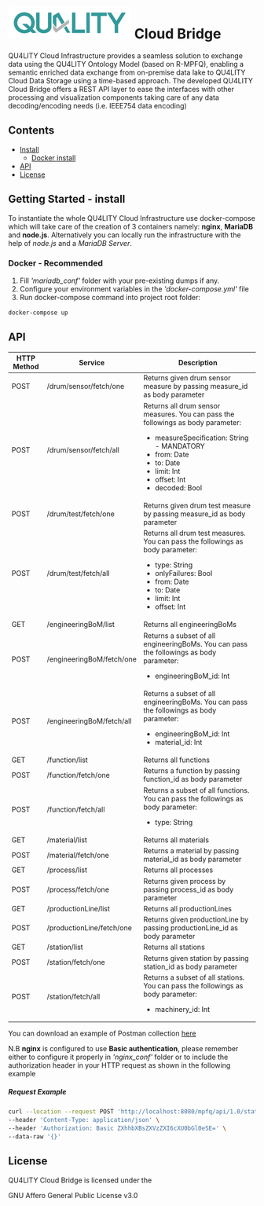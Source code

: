 # ![QU4LITY](docs/images/QU4LITY.png) Cloud Bridge
QU4LITY Cloud Infrastructure provides a seamless solution to exchange data using the QU4LITY Ontology Model (based on R-MPFQ), enabling a semantic enriched data exchange from on-premise data lake to QU4LITY Cloud Data Storage using a time-based approach. The developed QU4LITY Cloud Bridge offers a REST API layer to ease the interfaces with other processing and visualization components taking care of any data decoding/encoding needs (i.e. IEEE754 data encoding)

## Contents

-   [Install](#install)
    -   [Docker install](#docker---recommended)
-   [API](#api)
-   [License](#license)

## Getting Started - install

To instantiate the whole QU4LITY Cloud Infrastructure use docker-compose which will take care of the creation of 3 containers namely: **nginx**, **MariaDB** and **node.js**. Alternatively you can locally run the infrastructure with the help of _node.js_ and a _MariaDB Server_.

### Docker - Recommended

1. Fill _'mariadb_conf'_ folder with your pre-existing dumps if any.
2. Configure your environment variables in the _'docker-compose.yml'_ file
3. Run docker-compose command into project root folder:
```sh
docker-compose up
```

## API

<table role="table">
    <thead>
        <tr align="center">
            <th>HTTP Method</th>
            <th>Service</th>
            <th>Description</th>
        </tr>
    </thead>
    <tbody>
      <tr>
          <td>POST</td>
          <td>/drum/sensor/fetch/one</td>
          <td>Returns given drum sensor measure by passing <a>measure_id</a> as body parameter</td>
      </tr>
      <tr>
          <td>POST</td>
          <td>/drum/sensor/fetch/all</td>
          <td>Returns all drum sensor measures. You can pass the followings as body parameter:
              <ul>
                  <li><a>measureSpecification</a>: String - MANDATORY</li>
                  <li><a>from</a>: Date</li>
                  <li><a>to</a>: Date</li>
                  <li><a>limit</a>: Int</li>
                  <li><a>offset</a>: Int</li>
                  <li><a>decoded</a>: Bool</li>
              </ul>
          </td>
      </tr>
      <tr>
          <td>POST</td>
          <td>/drum/test/fetch/one</td>
          <td>Returns given drum test measure by passing <a>measure_id</a> as body parameter</td>
      </tr>
      <tr>
          <td>POST</td>
          <td>/drum/test/fetch/all</td>
          <td>Returns all drum test measures. You can pass the followings as body parameter:
              <ul>
                  <li><a>type</a>: String</li>
                  <li><a>onlyFailures</a>: Bool</li>
                  <li><a>from</a>: Date</li>
                  <li><a>to</a>: Date</li>
                  <li><a>limit</a>: Int</li>
                  <li><a>offset</a>: Int</li>
              </ul>
          </td>
      </tr>
      <tr>
          <td>GET</td>
          <td>/engineeringBoM/list</td>
          <td>Returns all engineeringBoMs</td>
      </tr>
      <tr>
          <td>POST</td>
          <td>/engineeringBoM/fetch/one</td>
          <td>Returns a subset of all engineeringBoMs. You can pass the followings as body parameter:
              <ul>
                  <li><a>engineeringBoM_id</a>: Int</li>
              </ul>
          </td>
      </tr>
      <tr>
          <td>POST</td>
          <td>/engineeringBoM/fetch/all</td>
          <td>Returns a subset of all engineeringBoMs. You can pass the followings as body parameter:
              <ul>
                  <li><a>engineeringBoM_id</a>: Int</li>
                  <li><a>material_id</a>: Int</li>
              </ul>
          </td>
      </tr>
      <tr>
          <td>GET</td>
          <td>/function/list</td>
          <td>Returns all functions</td>
      </tr>
      <tr>
          <td>POST</td>
          <td>/function/fetch/one</td>
          <td>Returns a function by passing <a>function_id</a> as body parameter</td>
      </tr>
      <tr>
          <td>POST</td>
          <td>/function/fetch/all</td>
          <td>Returns a subset of all functions. You can pass the followings as body parameter:
              <ul>
                  <li><a>type</a>: String</li>
              </ul>
          </td>
      </tr>
      <tr>
          <td>GET</td>
          <td>/material/list</td>
          <td>Returns all materials</td>
      </tr>
      <tr>
          <td>POST</td>
          <td>/material/fetch/one</td>
          <td>Returns a material by passing <a>material_id</a> as body parameter</td>
      </tr>
      <tr>
          <td>GET</td>
          <td>/process/list</td>
          <td>Returns all processes</td>
      </tr>
      <tr>
          <td>POST</td>
          <td>/process/fetch/one</td>
          <td>Returns given process by passing <a>process_id</a> as body parameter</td>
      </tr>
      <tr>
          <td>GET</td>
          <td>/productionLine/list</td>
          <td>Returns all productionLines</td>
      </tr>
      <tr>
          <td>POST</td>
          <td>/productionLine/fetch/one</td>
          <td>Returns given productionLine by passing <a>productionLine_id</a> as body parameter</td>
      </tr>
      <tr>
          <td>GET</td>
          <td>/station/list</td>
          <td>Returns all stations</td>
      </tr>
      <tr>
          <td>POST</td>
          <td>/station/fetch/one</td>
          <td>Returns given station by passing <a>station_id</a> as body parameter</td>
      </tr>
      <tr>
          <td>POST</td>
          <td>/station/fetch/all</td>
          <td>Returns a subset of all stations. You can pass the followings as body parameter:
              <ul>
                  <li><a>machinery_id</a>: Int</li>
              </ul>
          </td>
      </tr>
    </tbody>
</table>

You can download an example of Postman collection [here](docs/postman_collection.json)


N.B **nginx** is configured to use **Basic authentication**, please remember either to configure it properly in _'nginx_conf'_ folder or to include the authorization header in your HTTP request as shown in the following example

##### Request Example

```sh
curl --location --request POST 'http://localhost:8080/mpfq/api/1.0/station/fetch/all' \
--header 'Content-Type: application/json' \
--header 'Authorization: Basic ZXhhbXBsZXVzZXI6cXU0bGl0eSE=' \
--data-raw '{}'
```
## License
QU4LITY Cloud Bridge is licensed under the

GNU Affero General Public License v3.0
